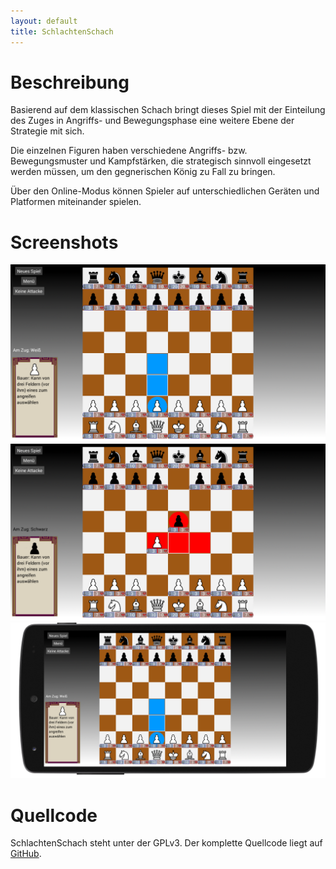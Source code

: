 ```yaml
---
layout: default
title: SchlachtenSchach
---
```


# [](#beschreibung)Beschreibung

Basierend auf dem klassischen Schach bringt dieses Spiel mit der Einteilung des Zuges in Angriffs- und Bewegungsphase eine weitere Ebene der Strategie mit sich.

Die einzelnen Figuren haben verschiedene Angriffs- bzw. Bewegungsmuster und Kampfstärken, die strategisch sinnvoll eingesetzt werden müssen, um den gegnerischen König zu Fall zu bringen.

Über den Online-Modus können Spieler auf unterschiedlichen Geräten und Platformen miteinander spielen.

# [](#screenshots)Screenshots
![Screenshot1](/Screenshot1.png)
![Screenshot2](/Screenshot2.png)
![Screenshot3](/Screenshot3.png)

# [](#quellcode)Quellcode
SchlachtenSchach steht unter der GPLv3. Der komplette Quellcode liegt auf [GitHub](https://github.com/SchlachtenSchach/SchlachtenSchach).
